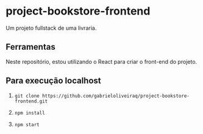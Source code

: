 # project-bookstore-frontend
Um projeto fullstack de uma livraria.

## Ferramentas
Neste repositório, estou utilizando o React para criar o front-end do projeto.

## Para execução localhost
1. ```git clone https://github.com/gabrieloliveiraq/project-bookstore-frontend.git```
   
2. ```npm install```
   
3. ```npm start```
